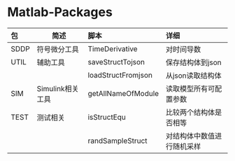 # Matlab-Packages

|  包      | 简述      | 脚本 |  详细  |
|  :----   | ----      | :---- |:---- |
| SDDP     | 符号微分工具 | TimeDerivative  |  对时间导数 |
| UTIL     | 辅助工具    |  saveStructTojson | 保存结构体到json |
|          |            |  loadStructFromjson | 从json读取结构体 |
| SIM      | Simulink相关工具  | getAllNameOfModule  | 读取模型所有可配置参数 |
| TEST     | 测试相关  |  isStructEqu | 比较两个结构体是否相等 |
|          |          |  randSampleStruct | 对结构体中数值进行随机采样 |


